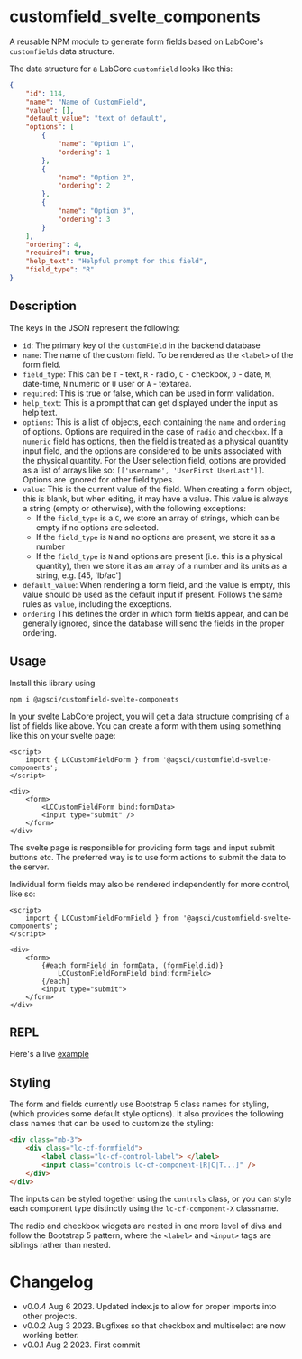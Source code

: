 # customfield_svelte_components

A reusable NPM module to generate form fields based on LabCore's `customfields` data structure.

The data structure for a LabCore `customfield` looks like this:

```json
{
	"id": 114,
	"name": "Name of CustomField",
	"value": [],
	"default_value": "text of default",
	"options": [
		{
			"name": "Option 1",
			"ordering": 1
		},
		{
			"name": "Option 2",
			"ordering": 2
		},
		{
			"name": "Option 3",
			"ordering": 3
		}
	],
	"ordering": 4,
	"required": true,
	"help_text": "Helpful prompt for this field",
	"field_type": "R"
}
```

## Description

The keys in the JSON represent the following:

- `id`: The primary key of the `CustomField` in the backend database
- `name`: The name of the custom field. To be rendered as the `<label>` of the form field.
- `field_type`: This can be `T` - text, `R` - radio, `C` - checkbox, `D` - date, `M`, date-time, `N` numeric or `U` user or `A` - textarea.
- `required`: This is true or false, which can be used in form validation.
- `help_text`: This is a prompt that can get displayed under the input as help text.
- `options`: This is a list of objects, each containing the `name` and `ordering` of options. Options are required in the case of `radio` and `checkbox`. If a `numeric` field has options, then the field is treated as a physical quantity input field, and the options are considered to be units associated with the physical quantity. For the User selection field, options are provided as a list of arrays like so: `[['username', 'UserFirst UserLast"]]`.
  Options are ignored for other field types.
- `value`: This is the current value of the field. When creating a form object, this is blank, but when editing, it may have a value. This value is always a string (empty or otherwise), with the following exceptions:
  - If the `field_type` is a `C`, we store an array of strings, which can be empty if no options are selected.
  - If the `field_type` is `N` and no options are present, we store it as a number
  - If the `field_type` is `N` and options are present (i.e. this is a physical quantity), then we store it as an array of a number and its units as a string, e.g. [45, 'lb/ac']
- `default_value`: When rendering a form field, and the value is empty, this value should be used as the default input if present. Follows the same rules as `value`, including the exceptions.
- `ordering` This defines the order in which form fields appear, and can be generally ignored, since the database will send the
  fields in the proper ordering.

## Usage

Install this library using

```
npm i @agsci/customfield-svelte-components
```

In your svelte LabCore project, you will get a data structure comprising of a list of fields like above. You can create a form with them using something like this on your svelte page:

```svelte
<script>
	import { LCCustomFieldForm } from '@agsci/customfield-svelte-components';
</script>

<div>
	<form>
		<LCCustomFieldForm bind:formData>
		<input type="submit" />
	</form>
</div>
```

The svelte page is responsible for providing form tags and input submit buttons etc. The preferred way is to use form actions to submit the data to the server.

Individual form fields may also be rendered independently for more control, like so:

```svelte
<script>
    import { LCCustomFieldFormField } from '@agsci/customfield-svelte-components';
</script>

<div>
    <form>
        {#each formField in formData, (formField.id)}
            LCCustomFieldFormField bind:formField>
        {/each}
        <input type="submit">
    </form>
</div>
```

## REPL

Here's a live <a href="https://svelte.dev/repl/56f439bb8e06435a92c4a69ef43e54f4?version=4.1.2">example</a>

## Styling

The form and fields currently use Bootstrap 5 class names for styling, (which provides some default style options).
It also provides the following class names that can be used to customize the styling:

```html
<div class="mb-3">
	<div class="lc-cf-formfield">
		<label class="lc-cf-control-label"> </label>
		<input class="controls lc-cf-component-[R|C|T...]" />
	</div>
</div>
```

The inputs can be styled together using the `controls` class, or you can style each component type distinctly
using the `lc-cf-component-X` classname.

The radio and checkbox widgets are nested in one more level of divs and follow the Bootstrap 5 pattern, where
the `<label>` and `<input>` tags are siblings rather than nested.

# Changelog

- v0.0.4 Aug 6 2023. Updated index.js to allow for proper imports into other projects.
- v0.0.2 Aug 3 2023. Bugfixes so that checkbox and multiselect are now working better.
- v0.0.1 Aug 2 2023. First commit
